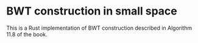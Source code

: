 # BWT construction in small space

This is a Rust implementation of BWT construction described in Algorithm 11.8 of the book.
